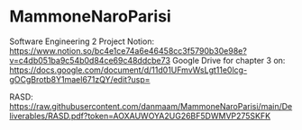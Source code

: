 # MammoneNaroParisi
Software Engineering 2 Project
Notion: https://www.notion.so/bc4e1ce74a6e46458cc3f5790b30e98e?v=c4db051ba9c54b0d84ce69c48ddcbe73
Google Drive for chapter 3 on: https://docs.google.com/document/d/11d01UFmvWsLgt11e0lcg-gOCgBrotb8Y1mael671zQY/edit?usp=

RASD: https://raw.githubusercontent.com/danmaam/MammoneNaroParisi/main/Deliverables/RASD.pdf?token=AOXAUWOYA2UG26BF5DWMVP275SKFK
